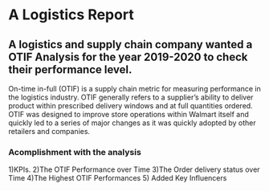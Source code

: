 # A Logistics Report
## A logistics and supply chain company wanted a  OTIF Analysis for the year 2019-2020 to check their performance level. 
On-time in-full (OTIF) is a supply chain metric for measuring performance in the logistics industry. OTIF generally refers to a supplier’s ability to deliver product within prescribed delivery windows and at full quantities ordered.
OTIF was designed to improve store operations within Walmart itself and quickly led to a series of major changes as it was quickly adopted by other retailers and companies.

### **Acomplishment with the analysis** 
1)KPIs.
2)The OTIF Performance over Time
3)The Order delivery status over Time
4)The Highest OTIF Performances
5) Added Key Influencers
